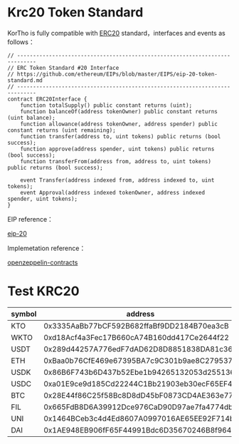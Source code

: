 # Krc20 Token Standard

KorTho is fully compatible with [ERC20](https://eips.ethereum.org/EIPS/eip-20) standard，interfaces and events as follows：

```
// ----------------------------------------------------------------------------
// ERC Token Standard #20 Interface
// https://github.com/ethereum/EIPs/blob/master/EIPS/eip-20-token-standard.md
// ----------------------------------------------------------------------------
contract ERC20Interface {
    function totalSupply() public constant returns (uint);
    function balanceOf(address tokenOwner) public constant returns (uint balance);
    function allowance(address tokenOwner, address spender) public constant returns (uint remaining);
    function transfer(address to, uint tokens) public returns (bool success);
    function approve(address spender, uint tokens) public returns (bool success);
    function transferFrom(address from, address to, uint tokens) public returns (bool success);

    event Transfer(address indexed from, address indexed to, uint tokens);
    event Approval(address indexed tokenOwner, address indexed spender, uint tokens);
}
```

EIP reference：

[eip-20](https://eips.ethereum.org/EIPS/eip-20)

Implemetation reference：

[openzeppelin-contracts](https://github.com/OpenZeppelin/openzeppelin-contracts/tree/master/contracts/token/ERC20)


# Test KRC20

| symbol | address                                    | decimals |
| ------ | ------------------------------------------ | -------- |
| KTO    | 0x3335AaBb77bCF592B682ffaBf9DD2184B70ea3cB | 18       |
| WKTO   | 0xd18Acf4a3Fec17B660cA74B160dd417Ce2644f22 | 11       |
| USDT   | 0x289d44257A776edF7dAD62D8D8851838DA81c36B | 18       |
| ETH    | 0xBaa0b76CfE469e67395BA7c9C301b9ae8C279537 | 18       |
| USDK   | 0x86B6F743b6D437b52Ebe1b94265132053d255136 | 18       |
| USDC   | 0xa01E9ce9d185Cd22244C1Bb21903eb30ecF65EF4 | 18       |
| BTC    | 0x28E44f86C25f58Bc8D8dD45bF0873CD4AE363e77 | 18       |
| FIL    | 0x665FdB8D6A39912Dce976CaD90D97ae7fa4774db | 18       |
| UNI    | 0x1464BCeb3c4d4Ed8607A0997016AE65EE92F714b | 18       |
| DAI    | 0x1AE948EB906fF65F44991Bdc6D35670246B8f964 | 18       |
